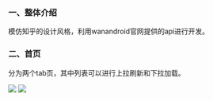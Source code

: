 ### 一、整体介绍
模仿知乎的设计风格，利用wanandroid官网提供的api进行开发。
### 二、首页
分为两个tab页，其中列表可以进行上拉刷新和下拉加载。

![](https://user-gold-cdn.xitu.io/2019/9/17/16d3cecdf159a355?w=464&h=960&f=gif&s=3963503)
![](https://user-gold-cdn.xitu.io/2019/9/17/16d3ced0f17dec45?w=464&h=960&f=gif&s=1656236)
